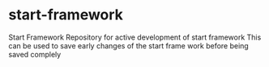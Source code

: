 # start-framework
Start Framework Repository for active development of start framework 
This can be used to save early changes of the start frame work before being saved complely
